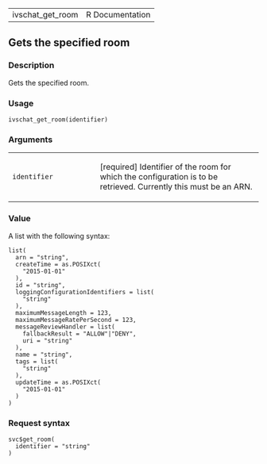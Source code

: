 <table style="width: 100%;">
<tbody>
<tr class="odd">
<td>ivschat_get_room</td>
<td style="text-align: right;">R Documentation</td>
</tr>
</tbody>
</table>

## Gets the specified room

### Description

Gets the specified room.

### Usage

    ivschat_get_room(identifier)

### Arguments

<table>
<colgroup>
<col style="width: 35%" />
<col style="width: 65%" />
</colgroup>
<tbody>
<tr class="odd">
<td><code id="ivschat_get_room_:_identifier">identifier</code></td>
<td><p>[required] Identifier of the room for which the configuration is
to be retrieved. Currently this must be an ARN.</p></td>
</tr>
</tbody>
</table>

### Value

A list with the following syntax:

    list(
      arn = "string",
      createTime = as.POSIXct(
        "2015-01-01"
      ),
      id = "string",
      loggingConfigurationIdentifiers = list(
        "string"
      ),
      maximumMessageLength = 123,
      maximumMessageRatePerSecond = 123,
      messageReviewHandler = list(
        fallbackResult = "ALLOW"|"DENY",
        uri = "string"
      ),
      name = "string",
      tags = list(
        "string"
      ),
      updateTime = as.POSIXct(
        "2015-01-01"
      )
    )

### Request syntax

    svc$get_room(
      identifier = "string"
    )
